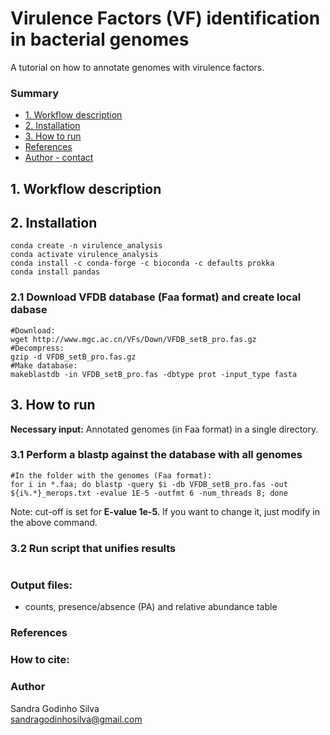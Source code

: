 # Virulence Factors (VF) identification in bacterial genomes
A tutorial on how to annotate genomes with virulence factors.

### Summary
* [1. Workflow description](#tool)
* [2. Installation](#installation)
* [3. How to run](#run)
* [References](#references)
* [Author - contact](#author---contact)

## 1. <a name="tool"></a>Workflow description



## 2. <a name="installation"></a>Installation
```
conda create -n virulence_analysis
conda activate virulence_analysis
conda install -c conda-forge -c bioconda -c defaults prokka
conda install pandas 
```
### 2.1 Download VFDB database (Faa format) and create local dabase
```
#Download:
wget http://www.mgc.ac.cn/VFs/Down/VFDB_setB_pro.fas.gz
#Decompress:
gzip -d VFDB_setB_pro.fas.gz
#Make database:
makeblastdb -in VFDB_setB_pro.fas -dbtype prot -input_type fasta
```

## 3. <a name="run"></a>How to run
**Necessary input:** 
Annotated genomes (in Faa format) in a single directory.

### 3.1 Perform a blastp against the database with all genomes
```
#In the folder with the genomes (Faa format):
for i in *.faa; do blastp -query $i -db VFDB_setB_pro.fas -out ${i%.*}_merops.txt -evalue 1E-5 -outfmt 6 -num_threads 8; done
```
Note: cut-off is set for **E-value 1e-5**. If you want to change it, just modify in the above command.

### 3.2 Run script that unifies results
```

```

### Output files:
- counts, presence/absence (PA) and relative abundance table



### <a name="references"></a>References

### <a name="author---contact"></a>How to cite:

### Author
Sandra Godinho Silva \
sandragodinhosilva@gmail.com
